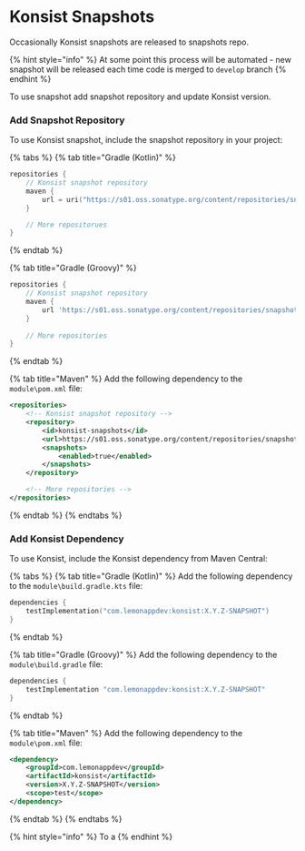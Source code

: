 # Konsist Snapshots

Occasionally  Konsist snapshots are released to snapshots repo.

{% hint style="info" %}
At some point this process will be automated - new snapshot will be released each time code is merged to `develop` branch
{% endhint %}

To use snapshot add snapshot repository and update Konsist version.

### Add Snapshot Repository

To use Konsist snapshot, include the snapshot repository in your project:

{% tabs %}
{% tab title="Gradle (Kotlin)" %}
```kotlin
repositories {
    // Konsist snapshot repository
    maven {
        url = uri("https://s01.oss.sonatype.org/content/repositories/snapshots/")
    }

    // More repositorues
}
```
{% endtab %}

{% tab title="Gradle (Groovy)" %}
```groovy
repositories {
    // Konsist snapshot repository
    maven {
        url 'https://s01.oss.sonatype.org/content/repositories/snapshots/'
    }
    
    // More repositories
}
```
{% endtab %}

{% tab title="Maven" %}
Add the following dependency to the `module\pom.xml` file:

```xml
<repositories>
    <!-- Konsist snapshot repository -->
    <repository>
        <id>konsist-snapshots</id>
        <url>https://s01.oss.sonatype.org/content/repositories/snapshots/</url>
        <snapshots>
            <enabled>true</enabled>
        </snapshots>
    </repository>

    <!-- More repositories -->
</repositories>
```
{% endtab %}
{% endtabs %}

### Add Konsist Dependency

To use Konsist, include the Konsist dependency from Maven Central:

{% tabs %}
{% tab title="Gradle (Kotlin)" %}
Add the following dependency to the `module\build.gradle.kts` file:

```kotlin
dependencies {
    testImplementation("com.lemonappdev:konsist:X.Y.Z-SNAPSHOT")
}
```
{% endtab %}

{% tab title="Gradle (Groovy)" %}
Add the following dependency to the `module\build.gradle` file:

```groovy
dependencies {
    testImplementation "com.lemonappdev:konsist:X.Y.Z-SNAPSHOT"
}
```
{% endtab %}

{% tab title="Maven" %}
Add the following dependency to the `module\pom.xml` file:

```xml
<dependency>
    <groupId>com.lemonappdev</groupId>
    <artifactId>konsist</artifactId>
    <version>X.Y.Z-SNAPSHOT</version>
    <scope>test</scope>
</dependency>
```
{% endtab %}
{% endtabs %}

{% hint style="info" %}
To a
{% endhint %}

